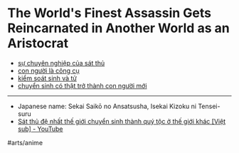 # The World's Finest Assassin Gets Reincarnated in Another World as an Aristocrat

- [sự chuyên nghiệp của sát thủ](sự%20chuyên%20nghiệp%20của%20sát%20thủ.md)
- [con người là công cụ](con%20người%20là%20công%20cụ.md)
- [kiểm soát sinh và tử](kiểm%20soát%20sinh%20và%20tử.md)
- [chuyển sinh có thật trở thành con người mới](chuyển%20sinh%20có%20thật%20trở%20thành%20con%20người%20mới.md)

---

- Japanese name: Sekai Saikō no Ansatsusha, Isekai Kizoku ni Tensei-suru
- [Sát thủ đệ nhất thế giới chuyển sinh thành quý tộc ở thế giới khác [Việt sub] - YouTube](https://www.youtube.com/playlist?list=PLdM751AKK4aNZKavYFk3uWT7Sg1CqHp4q)

#arts/anime
